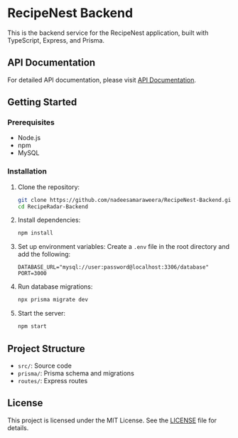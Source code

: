 # RecipeNest Backend

This is the backend service for the RecipeNest application, built with TypeScript, Express, and Prisma.

## API Documentation

For detailed API documentation, please visit [API Documentation](https://documenter.getpostman.com/view/35385577/2sAYdhLApL).

## Getting Started

### Prerequisites

- Node.js
- npm
- MySQL

### Installation

1. Clone the repository:
    ```sh
    git clone https://github.com/nadeesamaraweera/RecipeNest-Backend.git
    cd RecipeRadar-Backend
    ```

2. Install dependencies:
    ```sh
    npm install
    ```

3. Set up environment variables:
    Create a `.env` file in the root directory and add the following:
    ```env
    DATABASE_URL="mysql://user:password@localhost:3306/database"
    PORT=3000
    ```

4. Run database migrations:
    ```sh
    npx prisma migrate dev
    ```

5. Start the server:
    ```sh
    npm start
    ```

## Project Structure

- `src/`: Source code
- `prisma/`: Prisma schema and migrations
- `routes/`: Express routes

## License

This project is licensed under the MIT License. See the [LICENSE](LICENSE) file for details.
